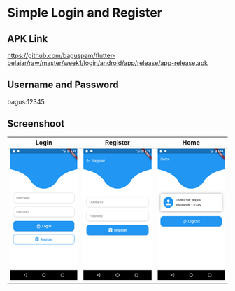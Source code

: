 # Simple Login and Register
## APK Link
<a href="https://github.com/baguspam/flutter-belajar/raw/master/week1/login/android/app/release/app-release.apk">https://github.com/baguspam/flutter-belajar/raw/master/week1/login/android/app/release/app-release.apk</a>

## Username and Password
bagus:12345

## Screenshoot
Login | Register | Home
:------------------------------:|:------------------------------:|:------------------------------:
<img src="https://github.com/baguspam/flutter-belajar/raw/master/week1/login/screenshoot/Screenshot_1596843224.png" height="300"> | <img src="https://github.com/baguspam/flutter-belajar/raw/master/week1/login/screenshoot/Screenshot_1596843227.png" height="300"> | <img src="https://github.com/baguspam/flutter-belajar/raw/master/week1/login/screenshoot/Screenshot_1596844471.png" height="300">
